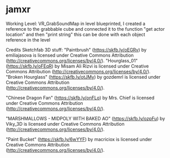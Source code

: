 # jamxr
Working Level: VR_GrabSoundMap
in level blueprinted, I created a reference to the grabbable cube and connected it to the function "get actor location" and then "print string"
this can be done with each object reference in the level

Credits Sketchfab 3D stuff:
"Paintbrush" (https://skfb.ly/oEGRv) by emiliajasova is licensed under Creative Commons Attribution (http://creativecommons.org/licenses/by/4.0/).
"Hourglass_01" (https://skfb.ly/oFEqR) by Misam Ali Rizvi is licensed under Creative Commons Attribution (http://creativecommons.org/licenses/by/4.0/).
"Broken Hourglass" (https://skfb.ly/otJMy) by gozdemrl is licensed under Creative Commons Attribution (http://creativecommons.org/licenses/by/4.0/).

"Chinese Dragon Fan" (https://skfb.ly/onFLo) by Mrs. Chief is licensed under Creative Commons Attribution (http://creativecommons.org/licenses/by/4.0/).

"MARSHMALLOWS - MIDPOLY WITH BAKED AO" (https://skfb.ly/ozpFu) by Viky_3D is licensed under Creative Commons Attribution (http://creativecommons.org/licenses/by/4.0/).

"Paint Bucket" (https://skfb.ly/6wYYF) by macriciox is licensed under Creative Commons Attribution (http://creativecommons.org/licenses/by/4.0/).